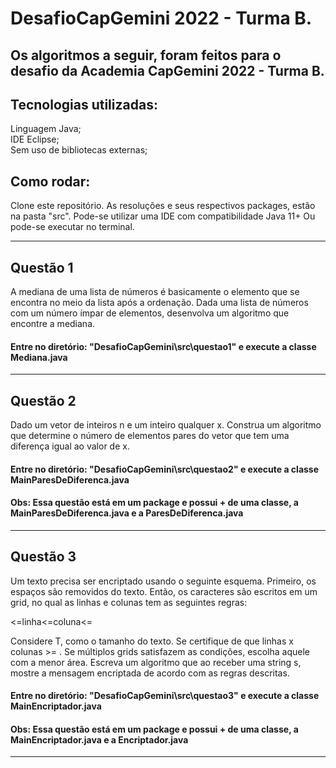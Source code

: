 # DesafioCapGemini 2022 - Turma B.

## Os algoritmos a seguir, foram feitos para o desafio da Academia CapGemini 2022 - Turma B.

## Tecnologias utilizadas:
Linguagem Java;<br>
IDE Eclipse;<br>
Sem uso de bibliotecas externas;

## Como rodar:
Clone este repositório.
As resoluções e seus respectivos packages, estão na pasta "src".
Pode-se utilizar uma IDE com compatibilidade Java 11+ 
Ou pode-se executar no terminal.

-------------------------------------------------------------------------------------
## Questão 1  

A mediana de uma lista de números é basicamente o elemento que se encontra no meio da lista após a ordenação. Dada uma lista de números com um número ímpar de elementos, desenvolva um algoritmo que encontre a mediana.

#### Entre no diretório: "DesafioCapGemini\src\questao1" e execute a classe Mediana.java

-------------------------------------------------------------------------------------

## Questão 2 

Dado um vetor de inteiros n e um inteiro qualquer x. Construa um algoritmo que determine o número de elementos pares do vetor que tem uma diferença igual ao valor de x.

#### Entre no diretório: "DesafioCapGemini\src\questao2" e execute a classe MainParesDeDiferenca.java 
#### Obs: Essa questão está em um package e possui + de uma classe, a MainParesDeDiferenca.java e a ParesDeDiferenca.java

-------------------------------------------------------------------------------------
## Questão 3  

Um texto precisa ser encriptado usando o seguinte esquema. Primeiro, os espaços são removidos do texto. Então, os caracteres são escritos em um grid, no qual as linhas e colunas tem as seguintes regras:

<=linha<=coluna<=

Considere T, como o tamanho do texto.
Se certifique de que linhas x colunas >= .
Se múltiplos grids satisfazem as condições, escolha aquele com a menor área.
Escreva um algoritmo que ao receber uma string s, mostre a mensagem encriptada de acordo com as regras descritas.

#### Entre no diretório: "DesafioCapGemini\src\questao3" e execute a classe MainEncriptador.java
#### Obs: Essa questão está em um package e possui + de uma classe, a MainEncriptador.java e a Encriptador.java

-------------------------------------------------------------------------------------
